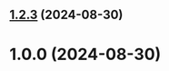 ## [1.2.3](https://github.com/zbadalov/git-extended/compare/1.0.0...1.2.3) (2024-08-30)



# 1.0.0 (2024-08-30)



